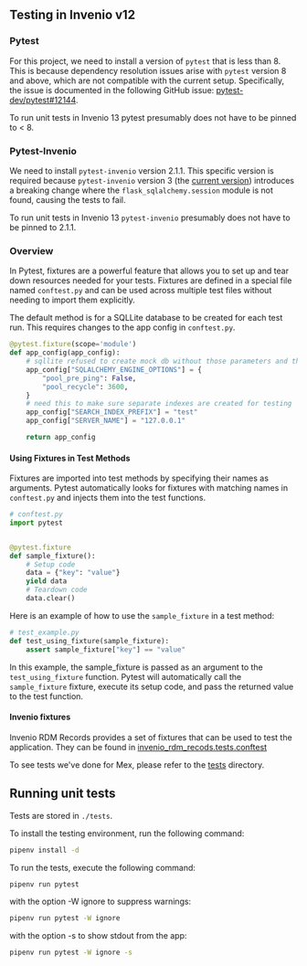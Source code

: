 ## Testing in Invenio v12 

### Pytest

For this project, we need to install a version of `pytest` that is less than 8.
This is because dependency resolution issues arise with `pytest` version 8 and above,
which are not compatible with the current setup. Specifically, the issue is
documented in the following GitHub
issue: [pytest-dev/pytest#12144](https://github.com/pytest-dev/pytest/issues/12144).

To run unit tests in Invenio 13 pytest presumably does not have to be pinned to < 8.

### Pytest-Invenio

We need to install `pytest-invenio` version 2.1.1. This specific version is required
because `pytest-invenio` version 3 (the [current version](https://github.com/inveniosoftware/pytest-invenio))
introduces a breaking change where the `flask_sqlalchemy.session` module is not found,
causing the tests to fail.

To run unit tests in Invenio 13 `pytest-invenio` presumably does not have to be pinned
to 2.1.1.

### Overview

In Pytest, fixtures are a powerful feature that allows you to set up and tear down
resources needed for your tests. Fixtures are defined in a special file named
`conftest.py` and can be used across multiple test files without needing to import
them explicitly.

The default method is for a SQLLite database to be created for each test run. This
requires changes to the app config in `conftest.py`.

```python
@pytest.fixture(scope='module')
def app_config(app_config):
    # sqllite refused to create mock db without those parameters and they are missing
    app_config["SQLALCHEMY_ENGINE_OPTIONS"] = {
        "pool_pre_ping": False,
        "pool_recycle": 3600,
    }
    # need this to make sure separate indexes are created for testing
    app_config["SEARCH_INDEX_PREFIX"] = "test"
    app_config["SERVER_NAME"] = "127.0.0.1"

    return app_config
```

#### Using Fixtures in Test Methods

Fixtures are imported into test methods by specifying their names as arguments.
Pytest automatically looks for fixtures with matching names in `conftest.py` and
injects them into the test functions.

```python
# conftest.py
import pytest


@pytest.fixture
def sample_fixture():
    # Setup code
    data = {"key": "value"}
    yield data
    # Teardown code
    data.clear()
```

Here is an example of how to use the `sample_fixture` in a test method:

```python
# test_example.py
def test_using_fixture(sample_fixture):
    assert sample_fixture["key"] == "value"
```

In this example, the sample_fixture is passed as an argument to the `test_using_fixture`
function. Pytest will automatically call the `sample_fixture` fixture, execute its setup
code, and pass the returned value to the test function.

#### Invenio fixtures

Invenio RDM Records provides a set of fixtures that can be used to test the application.
They can be found in [invenio_rdm_recods.tests.conftest](https://github.com/inveniosoftware/invenio-rdm-records/blob/master/tests/conftest.py) 

To see tests we've done for Mex, please refer to the [tests](https://github.com/robert-koch-institut/mex-invenio/tree/main/tests) directory.

## Running unit tests
Tests are stored in `./tests`.

To install the testing environment, run the following command:

```bash
pipenv install -d
```

To run the tests, execute the following command:

```bash
pipenv run pytest
```

with the option -W ignore to suppress warnings:

```bash
pipenv run pytest -W ignore
```

with the option -s to show stdout from the app:

```bash
pipenv run pytest -W ignore -s
```